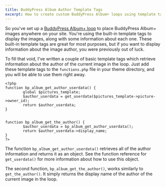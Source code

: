 ```yaml
--- 
title: BuddyPress Album Author Template Tags
excerpt: How to create custom BuddyPress Album+ loops using template tags.
---
```


So you've set up a [BuddyPress Album+
loop](/programming/how-to-display-buddypress-album-images-anywhere/ "How To Display BuddyPress Album Images Anywhere")
to place BuddyPress Album+ images anywhere on your site. You're using
the built-in template tags to display the images, along with some
information about each one. These built-in template tags are great for
most purposes, but if you want to display information about the image
author, you were previously out of luck.

To fill that void, I've written a couple of basic template tags which
retrieve information about the author of the current image in the loop.
Just add these template tags to the `functions.php` file in your theme
directory, and you will be able to use them right away.

~~~~ {.php}
<?php
function bp_album_get_author_userdata() {
        global $pictures_template;
        $author_userdata = get_userdata($pictures_template->picture->owner_id);
        return $author_userdata;
}


function bp_album_get_the_author() {
        $author_userdata = bp_album_get_author_userdata();
        return $author_userdata->display_name;
}
?>
~~~~

The function `bp_album_get_author_userdata()` retrieves all of the
author information and returns it as an object. See the function
reference for `get_userdata()` for more information about how to use
this object.

The second function, `bp_album_get_the_author()`, works similarly to
`get_the_author()`. It simply returns the display name of the author of
the current image in the loop.
